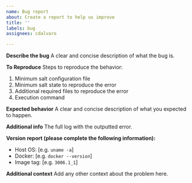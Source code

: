 ```yaml
---
name: Bug report
about: Create a report to help us improve
title: ''
labels: bug
assignees: cdalvaro

---
```


**Describe the bug**
A clear and concise description of what the bug is.

**To Reproduce**
Steps to reproduce the behavior:
1. Minimum salt configuration file
2. Minimum salt state to reproduce the error
3. Additional required files to reproduce the error
4. Execution command

**Expected behavior**
A clear and concise description of what you expected to happen.

**Additional info**
The full log with the outputted error.

**Version report (please complete the following information):**

  - Host OS: [e.g. `uname -a`]
  - Docker: [e.g. `docker --version`]
  - Image tag: [e.g. `3006.1_1`]

**Additional context**
Add any other context about the problem here.
